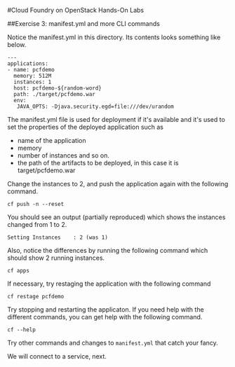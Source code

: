 #Cloud Foundry on OpenStack Hands-On Labs

##Exercise 3: manifest.yml and more CLI commands

Notice the manifest.yml in this directory. Its contents looks something like below.

```
---
applications:
- name: pcfdemo
  memory: 512M 
  instances: 1
  host: pcfdemo-${random-word}
  path: ./target/pcfdemo.war
  env:
   JAVA_OPTS: -Djava.security.egd=file:///dev/urandom
```

The manifest.yml file is used for deployment if it's available and it's used to set the properties of the deployed application such as

- name of the application
- memory
- number of instances and so on.
- the path of the artifacts to be deployed, in this case it is target/pcfdemo.war

Change the instances to 2, and push the application again with the following command.

```
cf push -n --reset
```
You should see an output (partially reproduced) which shows the instances changed from 1 to 2.

```
Setting Instances    : 2 (was 1)
```

Also, notice the differences by running the following command which should show 2 running instances.

```
cf apps
```

If necessary, try restaging the application with the following command

```
cf restage pcfdemo
```

Try stopping and restarting the applicaton. If you need help with the different commands, you can get help with the following command.

```
cf --help
```

Try other commands and changes to `manifest.yml` that catch your fancy.

We will connect to a service, next.





